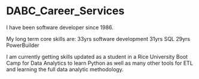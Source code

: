 # DABC_Career_Services
I have been software developer since 1986.

My long term core skills are:
33yrs software development
31yrs SQL
29yrs PowerBuilder

I am currently getting skills updated as a student in a Rice University Boot Camp for Data Analytics 
to learn Python as well as many other tools for ETL and learning the full data analytic methodology.

